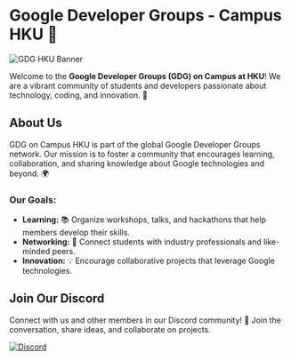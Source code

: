 # Google Developer Groups - Campus HKU 🎉

<img 
    src="images/GDG-HKU-Banner-Large.png" 
    alt="GDG HKU Banner" 
    style="max-width: 100%; height: auto;"
    srcset="
        images/GDG-HKU-Banner-Small.png 640w,
        images/GDG-HKU-Banner-Medium.png 1440w,
        images/GDG-HKU-Banner-Large.png 2560w"
    sizes="(max-width: 640px) 640px,
           (max-width: 1440px) 1440px,
           2560px"
/>

Welcome to the **Google Developer Groups (GDG) on Campus at HKU**! We are a vibrant community of students and developers passionate about technology, coding, and innovation. 🚀

## About Us

GDG on Campus HKU is part of the global Google Developer Groups network. Our mission is to foster a community that encourages learning, collaboration, and sharing knowledge about Google technologies and beyond. 🌍

### Our Goals:
- **Learning:** 📚 Organize workshops, talks, and hackathons that help members develop their skills.
- **Networking:** 🤝 Connect students with industry professionals and like-minded peers.
- **Innovation:** 💡 Encourage collaborative projects that leverage Google technologies.

## Join Our Discord

Connect with us and other members in our Discord community! 💬 Join the conversation, share ideas, and collaborate on projects. 

[![Discord](https://img.shields.io/badge/Join%20Us-Discord-7289DA?style=for-the-badge&logo=discord&logoColor=white)](https://discord.gg/6cNcQreWj9)